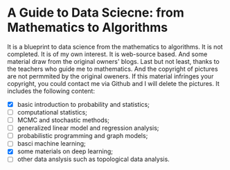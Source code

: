 # A Guide to Data Sciecne: from Mathematics to Algorithms

It is a blueprint to data science from the mathematics to algorithms. It is not completed.
It is of my own interest. 
It is web-source based. And some material draw from the original owners' blogs.
Last but not least, thanks to the teachers who guide me to mathematics.
And the copyright of pictures are not permmited by the original oweners. 
If this material infringes your copyright, you could contact me via Github and I will delete the pictures.
It includes the following content:
- [X] basic introduction to probability and statistics;
- [ ] computational statistics;
- [ ] MCMC and stochastic methods;
- [ ] generalized linear model and regression analysis;
- [ ] probabilistic programming and graph models;
- [ ] basci machine learning;
- [X] some materials on deep learning;
- [ ] other data anslysis such as topological data analysis.
